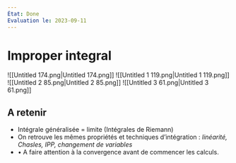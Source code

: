 ```yaml
---
État: Done
Evaluation le: 2023-09-11
---
```

# Improper integral
![[Untitled 174.png|Untitled 174.png]]
![[Untitled 1 119.png|Untitled 1 119.png]]
![[Untitled 2 85.png|Untitled 2 85.png]]
![[Untitled 3 61.png|Untitled 3 61.png]]
## A retenir
- Intégrale généralisée = limite (Intégrales de Riemann)
- On retrouve les mêmes propriétés et techniques d’intégration : _linéarité, Chasles, IPP, changement de variables_
- • A faire attention à la convergence avant de commencer les calculs.